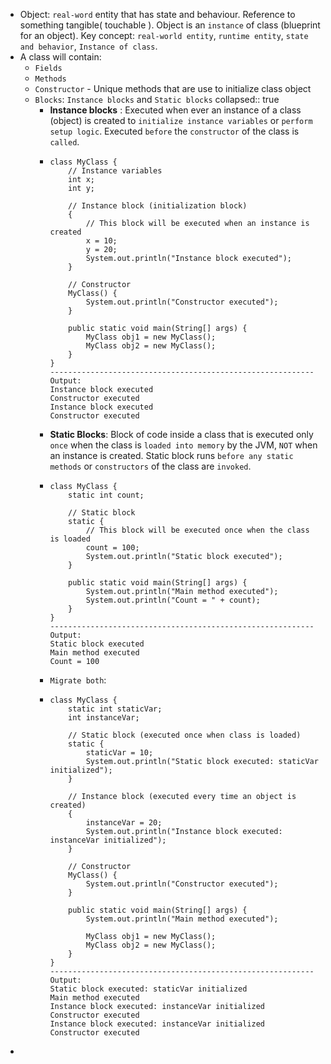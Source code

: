- Object:  `real-word` entity that has state and behaviour. Reference to something tangible( touchable ). Object is an `instance` of class (blueprint for an object). Key concept: `real-world entity`, `runtime entity`, `state and behavior`, `Instance of class`.
- A class will contain:
	- `Fields`
	- `Methods`
	- `Constructor` - Unique methods that are use to initialize class object
	- `Blocks`: `Instance blocks` and `Static blocks`
	  collapsed:: true
		- **Instance blocks** : Executed when ever an instance of a class (object) is created to `initialize instance variables` or `perform setup logic`. Executed `before` the `constructor` of the class is `called`.
		- ```
		  class MyClass {
		      // Instance variables
		      int x;
		      int y;
		  
		      // Instance block (initialization block)
		      {
		          // This block will be executed when an instance is created
		          x = 10;
		          y = 20;
		          System.out.println("Instance block executed");
		      }
		  
		      // Constructor
		      MyClass() {
		          System.out.println("Constructor executed");
		      }
		  
		      public static void main(String[] args) {
		          MyClass obj1 = new MyClass();
		          MyClass obj2 = new MyClass();
		      }
		  }
		  -----------------------------------------------------------
		  Output:
		  Instance block executed
		  Constructor executed
		  Instance block executed
		  Constructor executed
		  ```
		- **Static Blocks**: Block of code inside a class that is executed only `once` when the class is `loaded into memory` by the JVM, `NOT` when an instance is created. Static block runs `before any static methods` or `constructors` of the class are `invoked`.
		- ```
		  class MyClass {
		      static int count;
		  
		      // Static block
		      static {
		          // This block will be executed once when the class is loaded
		          count = 100;
		          System.out.println("Static block executed");
		      }
		  
		      public static void main(String[] args) {
		          System.out.println("Main method executed");
		          System.out.println("Count = " + count);
		      }
		  }
		  -----------------------------------------------------------
		  Output:
		  Static block executed
		  Main method executed
		  Count = 100
		  ```
		- `Migrate both`:
		- ```
		  class MyClass {
		      static int staticVar;
		      int instanceVar;
		  
		      // Static block (executed once when class is loaded)
		      static {
		          staticVar = 10;
		          System.out.println("Static block executed: staticVar initialized");
		      }
		  
		      // Instance block (executed every time an object is created)
		      {
		          instanceVar = 20;
		          System.out.println("Instance block executed: instanceVar initialized");
		      }
		  
		      // Constructor
		      MyClass() {
		          System.out.println("Constructor executed");
		      }
		  
		      public static void main(String[] args) {
		          System.out.println("Main method executed");
		  
		          MyClass obj1 = new MyClass();
		          MyClass obj2 = new MyClass();
		      }
		  }
		  -----------------------------------------------------------
		  Output:
		  Static block executed: staticVar initialized
		  Main method executed
		  Instance block executed: instanceVar initialized
		  Constructor executed
		  Instance block executed: instanceVar initialized
		  Constructor executed
		  ```
-